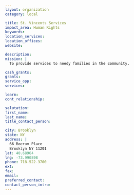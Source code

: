 ```yaml
---
layout: organization
category: local

title: St. Vincents Services
impact_area: Human Rights
keywords: 
location_services: 
location_offices: 
website:  

description: 
mission: |
  To provide services to needy families in the community.

cash_grants: 
grants: 
service_opp: 
services: 

learn: 
cont_relationship: 

salutation: 
first_name: 
last_name: 
title_contact_person: 

city: Brooklyn
state: NY
address: |
  66 Boerum Place     
  Brooklyn NY 11201
lat: 40.68964
lng: -73.990898
phone: 718-522-3700
ext: 
fax: 
email: 
preferred_contact: 
contact_person_intro: 
---
```

